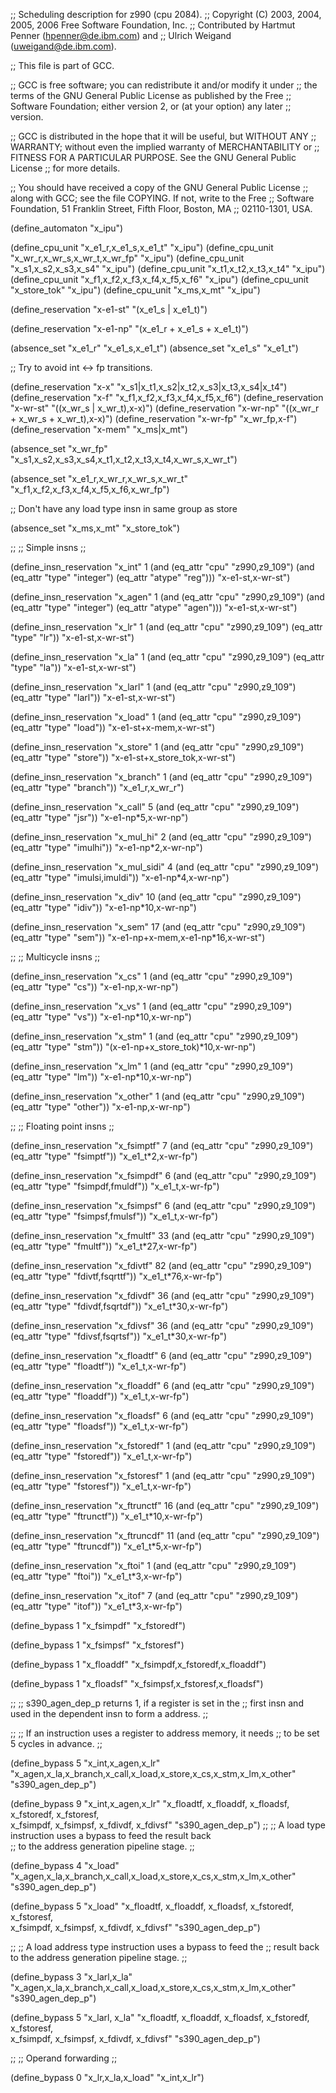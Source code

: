 ;; Scheduling description for z990 (cpu 2084).
;;   Copyright (C) 2003, 2004, 2005, 2006 Free Software Foundation, Inc.
;;   Contributed by Hartmut Penner (hpenner@de.ibm.com) and
;;                  Ulrich Weigand (uweigand@de.ibm.com).

;; This file is part of GCC.

;; GCC is free software; you can redistribute it and/or modify it under
;; the terms of the GNU General Public License as published by the Free
;; Software Foundation; either version 2, or (at your option) any later
;; version.

;; GCC is distributed in the hope that it will be useful, but WITHOUT ANY
;; WARRANTY; without even the implied warranty of MERCHANTABILITY or
;; FITNESS FOR A PARTICULAR PURPOSE.  See the GNU General Public License
;; for more details.

;; You should have received a copy of the GNU General Public License
;; along with GCC; see the file COPYING.  If not, write to the Free
;; Software Foundation, 51 Franklin Street, Fifth Floor, Boston, MA
;; 02110-1301, USA.

(define_automaton "x_ipu")

(define_cpu_unit "x_e1_r,x_e1_s,x_e1_t"  "x_ipu")
(define_cpu_unit "x_wr_r,x_wr_s,x_wr_t,x_wr_fp" "x_ipu")
(define_cpu_unit "x_s1,x_s2,x_s3,x_s4"   "x_ipu")
(define_cpu_unit "x_t1,x_t2,x_t3,x_t4"   "x_ipu")
(define_cpu_unit "x_f1,x_f2,x_f3,x_f4,x_f5,x_f6"   "x_ipu")
(define_cpu_unit "x_store_tok"   "x_ipu")
(define_cpu_unit "x_ms,x_mt"   "x_ipu")

(define_reservation "x-e1-st" "(x_e1_s | x_e1_t)")

(define_reservation "x-e1-np" "(x_e1_r + x_e1_s + x_e1_t)")

(absence_set "x_e1_r" "x_e1_s,x_e1_t")
(absence_set "x_e1_s" "x_e1_t")

;; Try to avoid int <-> fp transitions.

(define_reservation "x-x" "x_s1|x_t1,x_s2|x_t2,x_s3|x_t3,x_s4|x_t4")
(define_reservation "x-f" "x_f1,x_f2,x_f3,x_f4,x_f5,x_f6")
(define_reservation "x-wr-st" "((x_wr_s | x_wr_t),x-x)")
(define_reservation "x-wr-np" "((x_wr_r + x_wr_s + x_wr_t),x-x)")
(define_reservation "x-wr-fp" "x_wr_fp,x-f")
(define_reservation "x-mem"   "x_ms|x_mt")

(absence_set "x_wr_fp"
             "x_s1,x_s2,x_s3,x_s4,x_t1,x_t2,x_t3,x_t4,x_wr_s,x_wr_t")

(absence_set "x_e1_r,x_wr_r,x_wr_s,x_wr_t"
             "x_f1,x_f2,x_f3,x_f4,x_f5,x_f6,x_wr_fp")

;; Don't have any load type insn in same group as store

(absence_set "x_ms,x_mt" "x_store_tok")


;;
;; Simple insns
;;

(define_insn_reservation "x_int" 1
  (and (eq_attr "cpu" "z990,z9_109")
       (and (eq_attr "type" "integer")
            (eq_attr "atype" "reg")))
  "x-e1-st,x-wr-st")

(define_insn_reservation "x_agen" 1
  (and (eq_attr "cpu" "z990,z9_109")
       (and (eq_attr "type" "integer")
            (eq_attr "atype" "agen")))
  "x-e1-st,x-wr-st")

(define_insn_reservation "x_lr" 1
  (and (eq_attr "cpu" "z990,z9_109")
       (eq_attr "type" "lr"))
  "x-e1-st,x-wr-st") 

(define_insn_reservation "x_la" 1 
  (and (eq_attr "cpu" "z990,z9_109")
       (eq_attr "type" "la"))
  "x-e1-st,x-wr-st") 

(define_insn_reservation "x_larl" 1 
  (and (eq_attr "cpu" "z990,z9_109")
       (eq_attr "type" "larl"))
  "x-e1-st,x-wr-st") 

(define_insn_reservation "x_load" 1 
  (and (eq_attr "cpu" "z990,z9_109")
       (eq_attr "type" "load"))
  "x-e1-st+x-mem,x-wr-st") 

(define_insn_reservation "x_store" 1 
  (and (eq_attr "cpu" "z990,z9_109")
       (eq_attr "type" "store"))
  "x-e1-st+x_store_tok,x-wr-st") 

(define_insn_reservation "x_branch" 1 
  (and (eq_attr "cpu" "z990,z9_109")
       (eq_attr "type" "branch"))
  "x_e1_r,x_wr_r") 

(define_insn_reservation "x_call" 5 
  (and (eq_attr "cpu" "z990,z9_109")
       (eq_attr "type" "jsr"))
  "x-e1-np*5,x-wr-np")
 
(define_insn_reservation "x_mul_hi" 2
  (and (eq_attr "cpu" "z990,z9_109")
       (eq_attr "type" "imulhi"))
  "x-e1-np*2,x-wr-np")

(define_insn_reservation "x_mul_sidi" 4
  (and (eq_attr "cpu" "z990,z9_109")
       (eq_attr "type" "imulsi,imuldi"))
  "x-e1-np*4,x-wr-np")

(define_insn_reservation "x_div" 10
  (and (eq_attr "cpu" "z990,z9_109")
       (eq_attr "type" "idiv"))
  "x-e1-np*10,x-wr-np")

(define_insn_reservation "x_sem" 17 
  (and (eq_attr "cpu" "z990,z9_109")
       (eq_attr "type" "sem"))
  "x-e1-np+x-mem,x-e1-np*16,x-wr-st") 

;;
;; Multicycle insns
;;

(define_insn_reservation "x_cs" 1 
  (and (eq_attr "cpu" "z990,z9_109")
       (eq_attr "type" "cs"))
  "x-e1-np,x-wr-np") 

(define_insn_reservation "x_vs" 1 
  (and (eq_attr "cpu" "z990,z9_109")
       (eq_attr "type" "vs"))
  "x-e1-np*10,x-wr-np") 

(define_insn_reservation "x_stm" 1 
  (and (eq_attr "cpu" "z990,z9_109")
       (eq_attr "type" "stm"))
  "(x-e1-np+x_store_tok)*10,x-wr-np") 

(define_insn_reservation "x_lm" 1 
  (and (eq_attr "cpu" "z990,z9_109")
       (eq_attr "type" "lm"))
  "x-e1-np*10,x-wr-np") 

(define_insn_reservation "x_other" 1 
  (and (eq_attr "cpu" "z990,z9_109")
       (eq_attr "type" "other"))
  "x-e1-np,x-wr-np") 

;;
;; Floating point insns
;;

(define_insn_reservation "x_fsimptf" 7 
  (and (eq_attr "cpu" "z990,z9_109")
       (eq_attr "type" "fsimptf"))
  "x_e1_t*2,x-wr-fp") 

(define_insn_reservation "x_fsimpdf" 6 
  (and (eq_attr "cpu" "z990,z9_109")
       (eq_attr "type" "fsimpdf,fmuldf"))
  "x_e1_t,x-wr-fp") 

(define_insn_reservation "x_fsimpsf" 6 
  (and (eq_attr "cpu" "z990,z9_109")
       (eq_attr "type" "fsimpsf,fmulsf"))
  "x_e1_t,x-wr-fp") 


(define_insn_reservation "x_fmultf" 33
  (and (eq_attr "cpu" "z990,z9_109")
       (eq_attr "type" "fmultf"))
  "x_e1_t*27,x-wr-fp") 


(define_insn_reservation "x_fdivtf" 82
  (and (eq_attr "cpu" "z990,z9_109")
       (eq_attr "type" "fdivtf,fsqrttf"))
  "x_e1_t*76,x-wr-fp") 

(define_insn_reservation "x_fdivdf" 36
  (and (eq_attr "cpu" "z990,z9_109")
       (eq_attr "type" "fdivdf,fsqrtdf"))
  "x_e1_t*30,x-wr-fp") 

(define_insn_reservation "x_fdivsf" 36 
  (and (eq_attr "cpu" "z990,z9_109")
       (eq_attr "type" "fdivsf,fsqrtsf"))
  "x_e1_t*30,x-wr-fp") 


(define_insn_reservation "x_floadtf" 6 
  (and (eq_attr "cpu" "z990,z9_109")
       (eq_attr "type" "floadtf"))
  "x_e1_t,x-wr-fp") 

(define_insn_reservation "x_floaddf" 6 
  (and (eq_attr "cpu" "z990,z9_109")
       (eq_attr "type" "floaddf"))
  "x_e1_t,x-wr-fp") 

(define_insn_reservation "x_floadsf" 6 
  (and (eq_attr "cpu" "z990,z9_109")
       (eq_attr "type" "floadsf"))
  "x_e1_t,x-wr-fp") 


(define_insn_reservation "x_fstoredf" 1 
  (and (eq_attr "cpu" "z990,z9_109")
       (eq_attr "type" "fstoredf"))
  "x_e1_t,x-wr-fp") 

(define_insn_reservation "x_fstoresf" 1 
  (and (eq_attr "cpu" "z990,z9_109")
       (eq_attr "type" "fstoresf"))
  "x_e1_t,x-wr-fp") 


(define_insn_reservation "x_ftrunctf" 16
  (and (eq_attr "cpu" "z990,z9_109")
       (eq_attr "type" "ftrunctf"))
  "x_e1_t*10,x-wr-fp") 

(define_insn_reservation "x_ftruncdf" 11
  (and (eq_attr "cpu" "z990,z9_109")
       (eq_attr "type" "ftruncdf"))
  "x_e1_t*5,x-wr-fp") 


(define_insn_reservation "x_ftoi" 1 
  (and (eq_attr "cpu" "z990,z9_109")
       (eq_attr "type" "ftoi"))
  "x_e1_t*3,x-wr-fp") 

(define_insn_reservation "x_itof" 7 
  (and (eq_attr "cpu" "z990,z9_109")
       (eq_attr "type" "itof"))
  "x_e1_t*3,x-wr-fp") 

(define_bypass 1 "x_fsimpdf" "x_fstoredf")

(define_bypass 1 "x_fsimpsf" "x_fstoresf")

(define_bypass 1 "x_floaddf" "x_fsimpdf,x_fstoredf,x_floaddf")
	         
(define_bypass 1 "x_floadsf" "x_fsimpsf,x_fstoresf,x_floadsf")

;;
;; s390_agen_dep_p returns 1, if a register is set in the 
;; first insn and used in the dependent insn to form a address.
;;

;;
;; If an instruction uses a register to address memory, it needs
;; to be set 5 cycles in advance.
;; 

(define_bypass 5 "x_int,x_agen,x_lr" 
                 "x_agen,x_la,x_branch,x_call,x_load,x_store,x_cs,x_stm,x_lm,x_other"
	         "s390_agen_dep_p")

(define_bypass 9 "x_int,x_agen,x_lr" 
                 "x_floadtf, x_floaddf, x_floadsf, x_fstoredf, x_fstoresf,\
		  x_fsimpdf, x_fsimpsf, x_fdivdf, x_fdivsf"
	         "s390_agen_dep_p")
;;
;; A load type instruction uses a bypass to feed the result back	
;; to the address generation pipeline stage. 
;;

(define_bypass 4 "x_load"    
                 "x_agen,x_la,x_branch,x_call,x_load,x_store,x_cs,x_stm,x_lm,x_other"
	         "s390_agen_dep_p")

(define_bypass 5 "x_load"
                 "x_floadtf, x_floaddf, x_floadsf, x_fstoredf, x_fstoresf,\
		  x_fsimpdf, x_fsimpsf, x_fdivdf, x_fdivsf"
	         "s390_agen_dep_p")

;;
;; A load address type instruction uses a bypass to feed the 
;; result back to the address generation pipeline stage. 
;;

(define_bypass 3 "x_larl,x_la" 
                 "x_agen,x_la,x_branch,x_call,x_load,x_store,x_cs,x_stm,x_lm,x_other"
	         "s390_agen_dep_p")

(define_bypass 5 "x_larl, x_la"
                 "x_floadtf, x_floaddf, x_floadsf, x_fstoredf, x_fstoresf,\
		  x_fsimpdf, x_fsimpsf, x_fdivdf, x_fdivsf"
	         "s390_agen_dep_p")

;;
;; Operand forwarding
;;

(define_bypass 0 "x_lr,x_la,x_load" "x_int,x_lr")


